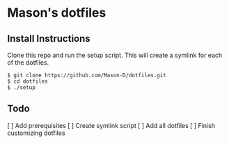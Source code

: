 # Mason's dotfiles

## Install Instructions

Clone this repo and run the setup script. This will create a symlink for each of the dotfiles.
```
$ git clone https://github.com/Mason-D/dotfiles.git
$ cd dotfiles
$ ./setup
```

## Todo
[ ] Add prerequisites
[ ] Create symlink script
[ ] Add all dotfiles
[ ] Finish customizing dotfiles
